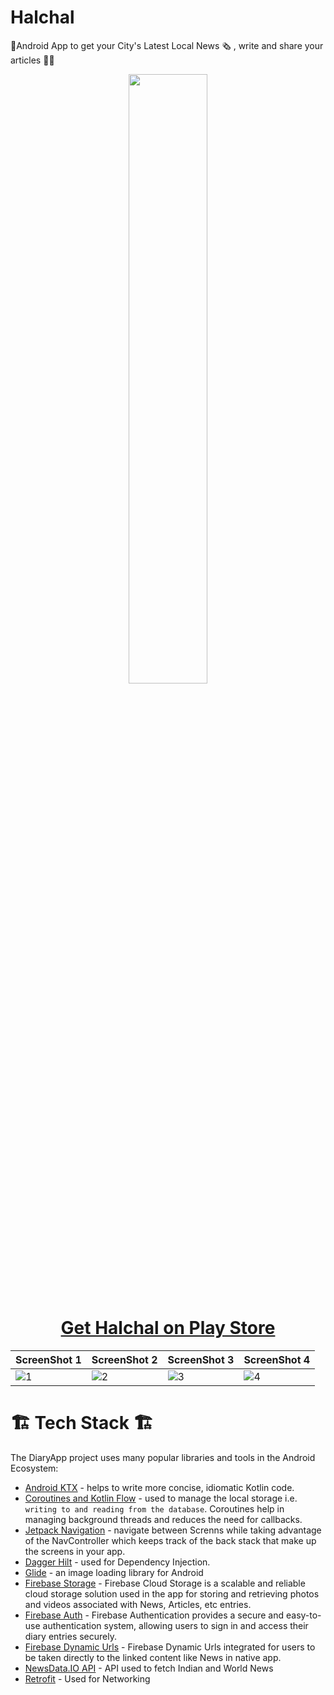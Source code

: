 # Halchal
📱Android App to get your City's Latest Local News 🗞️ , write and share your articles ✍🏻

<p align="center">
<img src="https://cdn.rawgit.com/steverichey/google-play-badge-svg/master/img/fr_get.svg" width="50%">
</p>
<p>
    <h1 align="center">
        <a href="https://play.google.com/store/apps/details?id=com.avicodes.halchalin">
            Get Halchal on Play Store
        </a>
    </h1>
</p>


| ScreenShot 1                                                                                          | ScreenShot 2                                                                                          | ScreenShot 3                                                                                          | ScreenShot 4                                                                                          |
| ----------------------------------------------------------------------------------------------------- | ----------------------------------------------------------------------------------------------------- | ----------------------------------------------------------------------------------------------------- | ------------------------------------------------------------------------------------------------------|
| ![1](https://github.com/AvneetSingh2001/Halchal/assets/77102514/dd0a0af4-ea91-4069-a883-89eb03645e53) | ![2](https://github.com/AvneetSingh2001/Halchal/assets/77102514/ad1d10c0-7ba8-42b5-b4bf-2497b1082ce4) | ![3](https://github.com/AvneetSingh2001/Halchal/assets/77102514/6053395a-a600-4e80-835b-a946a9e6fed3) | ![4](https://github.com/AvneetSingh2001/Halchal/assets/77102514/26ae59b0-ad1e-46c0-8402-33178414278a) |


# :building_construction: Tech Stack :building_construction:

The DiaryApp project uses many popular libraries and tools in the Android Ecosystem:

* [Android KTX](https://developer.android.com/kotlin/ktx) - helps to write more concise, idiomatic Kotlin code.
* [Coroutines and Kotlin Flow](https://kotlinlang.org/docs/reference/coroutines-overview.html) - used to manage the local storage i.e. `writing to and reading from the database`. Coroutines help in managing background threads and reduces the need for callbacks.
* [Jetpack Navigation](https://developer.android.com/guide/navigation) - navigate between Screnns while taking advantage of the  NavController which keeps track of the back stack that make up the screens in your app. 
* [Dagger Hilt](https://dagger.dev/hilt/) - used for Dependency Injection.
* [Glide]((https://github.com/bumptech/glide)) - an image loading library for Android 
* [Firebase Storage](https://firebase.google.com/docs/storage/android/start) -  Firebase Cloud Storage is a scalable and reliable cloud storage solution used in the app for storing and retrieving photos and videos associated with News, Articles, etc entries.
* [Firebase Auth](https://firebase.google.com/docs/auth/android/start) - Firebase Authentication provides a secure and easy-to-use authentication system, allowing users to sign in and access their diary entries securely.
* [Firebase Dynamic Urls]((https://firebase.google.com/docs/dynamic-links)) - Firebase Dynamic Urls integrated for users to be taken directly to the linked content like News in native app.
* [NewsData.IO API]((https://newsdata.io/)) - API used to fetch Indian and World News
* [Retrofit]((https://github.com/square/retrofit)) - Used for Networking

